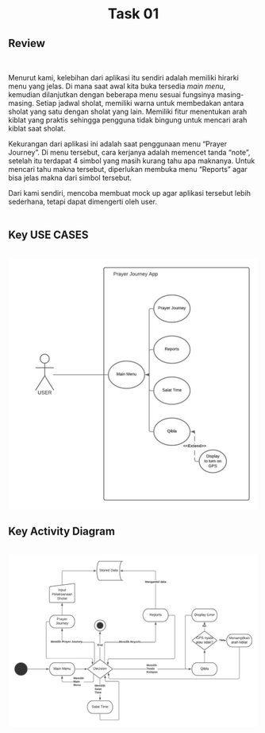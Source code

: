 <h1 align="center">Task 01</h1>

<h2>Review</h2><br>

Menurut kami, kelebihan dari aplikasi itu sendiri adalah memiliki hirarki menu yang jelas. Di mana saat awal kita buka tersedia <i>main menu</i>, kemudian dilanjutkan dengan beberapa menu sesuai fungsinya masing-masing. Setiap jadwal sholat, memiliki warna untuk membedakan antara sholat yang satu dengan sholat yang lain. Memiliki fitur menentukan arah kiblat yang praktis sehingga pengguna tidak bingung untuk mencari arah kiblat saat sholat.

Kekurangan dari aplikasi ini adalah saat penggunaan menu “Prayer Journey”. Di menu tersebut, cara kerjanya adalah memencet tanda “note”, setelah itu terdapat 4 simbol yang masih kurang tahu apa maknanya. Untuk mencari tahu makna tersebut, diperlukan membuka menu “Reports” agar bisa jelas makna dari simbol tersebut.

Dari kami sendiri, mencoba membuat mock up agar aplikasi tersebut lebih sederhana, tetapi dapat dimengerti oleh user.
<br><br>

<h2>Key USE CASES</h2><br>
<img src="Use Case.jpeg" >

<h2>Key Activity Diagram</h2><br>
<img src="Activity_Diagram.jpeg" >
